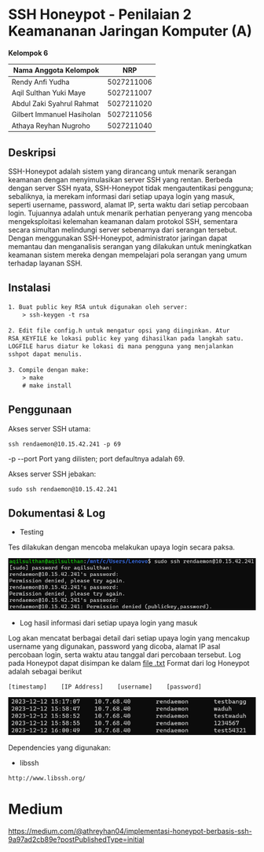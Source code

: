 # SSH Honeypot - Penilaian 2 Keamananan Jaringan Komputer (A)

**Kelompok 6**

Nama Anggota Kelompok | NRP
------------------- | --------------
Rendy Anfi Yudha | 5027211006		
Aqil Sulthan Yuki Maye | 5027211007
Abdul Zaki Syahrul Rahmat | 5027211020
Gilbert Immanuel Hasiholan | 5027211056
Athaya Reyhan Nugroho | 5027211040


## Deskripsi

SSH-Honeypot adalah sistem yang dirancang untuk menarik serangan keamanan dengan menyimulasikan server SSH yang rentan. Berbeda dengan server SSH nyata, SSH-Honeypot tidak mengautentikasi pengguna; sebaliknya, ia merekam informasi dari setiap upaya login yang masuk, seperti username, password, alamat IP, serta waktu dari setiap percobaan login. Tujuannya adalah untuk menarik perhatian penyerang yang mencoba mengeksploitasi kelemahan keamanan dalam protokol SSH, sementara secara simultan melindungi server sebenarnya dari serangan tersebut. Dengan menggunakan SSH-Honeypot, administrator jaringan dapat memantau dan menganalisis serangan yang dilakukan untuk meningkatkan keamanan sistem mereka dengan mempelajari pola serangan yang umum terhadap layanan SSH.


## Instalasi

    1. Buat public key RSA untuk digunakan oleh server:
        > ssh-keygen -t rsa 

    2. Edit file config.h untuk mengatur opsi yang diinginkan. Atur RSA_KEYFILE ke lokasi public key yang dihasilkan pada langkah satu. LOGFILE harus diatur ke lokasi di mana pengguna yang menjalankan sshpot dapat menulis.

    3. Compile dengan make:
        > make
        # make install


## Penggunaan

Akses server SSH utama:
```
ssh rendaemon@10.15.42.241 -p 69
```
-p  --port <port>   Port yang dilisten; port defaultnya adalah 69.

Akses server SSH jebakan:
```
sudo ssh rendaemon@10.15.42.241
```

## Dokumentasi & Log
- Testing

Tes dilakukan dengan mencoba melakukan upaya login secara paksa.

![Foto](./img/teshoneypot.png)

- Log hasil informasi dari setiap upaya login yang masuk

Log akan mencatat berbagai detail dari setiap upaya login yang mencakup username yang digunakan, password yang dicoba, alamat IP asal percobaan login, serta waktu atau tanggal dari percobaan tersebut. 
Log pada Honeypot dapat disimpan ke dalam [file .txt](https://github.com/RenDaemon/ssh-honeypot/blob/main/honeypot_log.txt)
Format dari log Honeypot adalah sebagai berikut
```
[timestamp]    [IP Address]    [username]    [password]
```

![Foto](./img/loghoneypot.png)

Dependencies yang digunakan:

- libssh
```
http://www.libssh.org/
```

# Medium
https://medium.com/@athreyhan04/implementasi-honeypot-berbasis-ssh-9a97ad2cb89e?postPublishedType=initial
